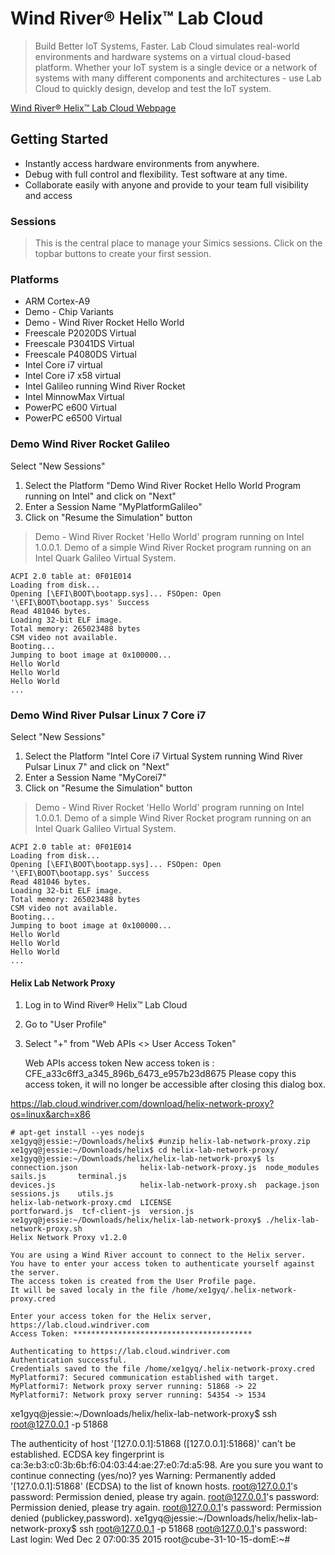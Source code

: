Wind River® Helix™ Lab Cloud
==

> Build Better IoT Systems, Faster. Lab Cloud simulates real-world environments and hardware systems on a virtual cloud-based platform. Whether your IoT system is a single device or a network of systems with many different components and architectures - use Lab Cloud to quickly design, develop and test the IoT system.

[Wind River® Helix™ Lab Cloud Webpage](https://lab.cloud.windriver.com/)

## Getting Started

- Instantly access hardware environments from anywhere.
- Debug with full control and flexibility. Test software at any time.
- Collaborate easily with anyone and provide to your team full visibility and access

### Sessions

> This is the central place to manage your Simics sessions. Click on the topbar buttons to create your first session.

### Platforms

- ARM Cortex-A9
- Demo - Chip Variants
- Demo - Wind River Rocket Hello World
- Freescale P2020DS Virtual
- Freescale P3041DS Virtual
- Freescale P4080DS Virtual 
- Intel Core i7 virtual
- Intel Core i7 x58 virtual
- Intel Galileo running Wind River Rocket
- Intel MinnowMax Virtual
- PowerPC e600 Virtual
- PowerPC e6500 Virtual

### Demo Wind River Rocket Galileo

Select "New Sessions"

1. Select the Platform "Demo Wind River Rocket Hello World Program running on Intel" and click on "Next"
2. Enter a Session Name "MyPlatformGalileo"
3. Click on "Resume the Simulation" button

> Demo - Wind River Rocket 'Hello World' program running on Intel 1.0.0.1. Demo of a simple Wind River Rocket program running on an Intel Quark Galileo Virtual System.

    ACPI 2.0 table at: 0F01E014                       
    Loading from disk...   
    Opening [\EFI\BOOT\bootapp.sys]... FSOpen: Open '\EFI\BOOT\bootapp.sys' Success
    Read 481046 bytes.
    Loading 32-bit ELF image.
    Total memory: 265023488 bytes
    CSM video not available.                       
    Booting...        
    Jumping to boot image at 0x100000...
    Hello World
    Hello World
    Hello World
    ...

### Demo Wind River Pulsar Linux 7 Core i7

Select "New Sessions"

1. Select the Platform "Intel Core i7 Virtual System running Wind River Pulsar Linux 7" and click on "Next"
2. Enter a Session Name "MyCorei7"
3. Click on "Resume the Simulation" button

> Demo - Wind River Rocket 'Hello World' program running on Intel 1.0.0.1. Demo of a simple Wind River Rocket program running on an Intel Quark Galileo Virtual System.

    ACPI 2.0 table at: 0F01E014                       
    Loading from disk...   
    Opening [\EFI\BOOT\bootapp.sys]... FSOpen: Open '\EFI\BOOT\bootapp.sys' Success
    Read 481046 bytes.
    Loading 32-bit ELF image.
    Total memory: 265023488 bytes
    CSM video not available.                       
    Booting...        
    Jumping to boot image at 0x100000...
    Hello World
    Hello World
    Hello World
    ...

#### Helix Lab Network Proxy

1. Log in to Wind River® Helix™ Lab Cloud
2. Go to "User Profile"
3. Select "+" from "Web APIs <> User Access Token"

    Web APIs access token
    New access token is : 
    CFE_a33c6ff3_a345_896b_6473_e957b23d8675
    Please copy this access token, it will no longer be accessible after closing this dialog box.
    
https://lab.cloud.windriver.com/download/helix-network-proxy?os=linux&arch=x86

    # apt-get install --yes nodejs
    xe1gyq@jessie:~/Downloads/helix$ #unzip helix-lab-network-proxy.zip 
    xe1gyq@jessie:~/Downloads/helix$ cd helix-lab-network-proxy/
    xe1gyq@jessie:~/Downloads/helix/helix-lab-network-proxy$ ls
    connection.json              helix-lab-network-proxy.js  node_modules    sails.js       terminal.js
    devices.js                   helix-lab-network-proxy.sh  package.json    sessions.js    utils.js
    helix-lab-network-proxy.cmd  LICENSE                     portforward.js  tcf-client-js  version.js
    xe1gyq@jessie:~/Downloads/helix/helix-lab-network-proxy$ ./helix-lab-network-proxy.sh 
    Helix Network Proxy v1.2.0
    
    You are using a Wind River account to connect to the Helix server.
    You have to enter your access token to authenticate yourself against the server.
    The access token is created from the User Profile page.
    It will be saved localy in the file /home/xe1gyq/.helix-network-proxy.cred
    
    Enter your access token for the Helix server, https://lab.cloud.windriver.com
    Access Token: ****************************************
    
    Authenticating to https://lab.cloud.windriver.com
    Authentication successful.
    Credentials saved to the file /home/xe1gyq/.helix-network-proxy.cred
    MyPlatformi7: Secured communication established with target.
    MyPlatformi7: Network proxy server running: 51868 -> 22
    MyPlatformi7: Network proxy server running: 54354 -> 1534


xe1gyq@jessie:~/Downloads/helix/helix-lab-network-proxy$ ssh root@127.0.0.1 -p 51868

The authenticity of host '[127.0.0.1]:51868 ([127.0.0.1]:51868)' can't be established.
ECDSA key fingerprint is ca:3e:b3:c0:3b:6b:f6:04:03:44:ae:27:e0:7d:a5:98.
Are you sure you want to continue connecting (yes/no)? yes
Warning: Permanently added '[127.0.0.1]:51868' (ECDSA) to the list of known hosts.
root@127.0.0.1's password: 
Permission denied, please try again.
root@127.0.0.1's password: 
Permission denied, please try again.
root@127.0.0.1's password: 
Permission denied (publickey,password).
xe1gyq@jessie:~/Downloads/helix/helix-lab-network-proxy$ ssh root@127.0.0.1 -p 51868
root@127.0.0.1's password: 
Last login: Wed Dec  2 07:00:35 2015
root@cube-31-10-15-domE:~# 

